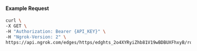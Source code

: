 <!-- Code generated for API Clients. DO NOT EDIT. -->

#### Example Request

```bash
curl \
-X GET \
-H "Authorization: Bearer {API_KEY}" \
-H "Ngrok-Version: 2" \
https://api.ngrok.com/edges/https/edghts_2o4XYRyiZhb81V19wBDBUXFhxyB/routes/edghtsrt_2o4XYRPTU7iH120s6882asXJAEh
```
